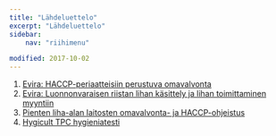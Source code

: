 ```yaml
---
title: "Lähdeluettelo"
excerpt: "Lähdeluettelo"
sidebar:
    nav: "riihimenu"

modified: 2017-10-02
---
```


1. <a target = "_blank" href = "https://www.evira.fi/globalassets/tietoa-evirasta/lomakkeet-ja-ohjeet/omavalvonta/eviran_ohje_10002_haccp.pdf" >Evira: HACCP-periaatteisiin perustuva omavalvonta</a>
2. <a target = "_blank" href = "https://www.evira.fi/globalassets/tietoa-evirasta/lomakkeet-ja-ohjeet/elintarvikkeet/laitokset/liha/eviran_ohje_16027_3_fi.pdf" >Evira: Luonnonvaraisen riistan lihan käsittely ja lihan toimittaminen myyntiin</a>
3. <a target = "_blank" href = "http://kehittyvaelintarvike.fi/teemajutut/30-pienten-liha-alan-laitosten-omavalvonta-ja-haccp-ohje-netissa" >Pienten liha-alan laitosten omavalvonta- ja HACCP-ohjeistus</a>
4. <a target = "_blank" href = "https://www.siivous.fi/yellowservice/tuote/5040" >Hygicult TPC hygieniatesti</a>
